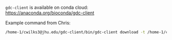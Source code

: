 `gdc-client` is available on conda cloud: https://anaconda.org/bioconda/gdc-client

Example command from Chris:

```bash
/home-1/cwilks3@jhu.edu/gdc-client/bin/gdc-client download -t /home-1/cwilks3@jhu.edu/.dbgap/gdc-user-token.txt --log-file ./fffe900b-9dc2-4bd3-a095-07e6374a813c.dl.log -d ./downloads fffe900b-9dc2-4bd3-a095-07e6374a813c
```
